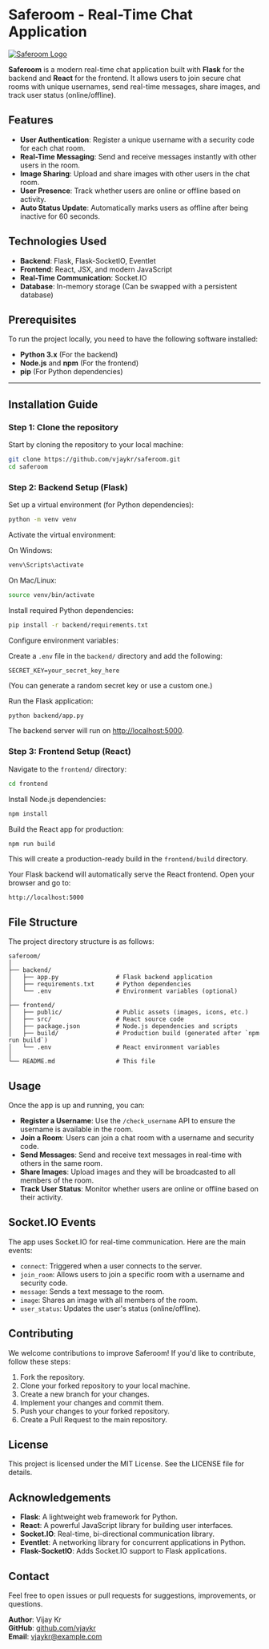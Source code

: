 # Saferoom - Real-Time Chat Application

[![Saferoom Logo](https://via.placeholder.com/150)](https://github.com/vjaykr/saferoom)

**Saferoom** is a modern real-time chat application built with **Flask** for the backend and **React** for the frontend. It allows users to join secure chat rooms with unique usernames, send real-time messages, share images, and track user status (online/offline).

## Features

- **User Authentication**: Register a unique username with a security code for each chat room.
- **Real-Time Messaging**: Send and receive messages instantly with other users in the room.
- **Image Sharing**: Upload and share images with other users in the chat room.
- **User Presence**: Track whether users are online or offline based on activity.
- **Auto Status Update**: Automatically marks users as offline after being inactive for 60 seconds.

## Technologies Used

- **Backend**: Flask, Flask-SocketIO, Eventlet
- **Frontend**: React, JSX, and modern JavaScript
- **Real-Time Communication**: Socket.IO
- **Database**: In-memory storage (Can be swapped with a persistent database)

## Prerequisites

To run the project locally, you need to have the following software installed:

- **Python 3.x** (For the backend)
- **Node.js** and **npm** (For the frontend)
- **pip** (For Python dependencies)

---

## Installation Guide

### Step 1: Clone the repository

Start by cloning the repository to your local machine:

```bash
git clone https://github.com/vjaykr/saferoom.git
cd saferoom
```

### Step 2: Backend Setup (Flask)

Set up a virtual environment (for Python dependencies):

```bash
python -m venv venv
```

Activate the virtual environment:

On Windows:
```bash
venv\Scripts\activate
```

On Mac/Linux:
```bash
source venv/bin/activate
```

Install required Python dependencies:

```bash
pip install -r backend/requirements.txt
```

Configure environment variables:

Create a `.env` file in the `backend/` directory and add the following:

```
SECRET_KEY=your_secret_key_here
```

(You can generate a random secret key or use a custom one.)

Run the Flask application:

```bash
python backend/app.py
```

The backend server will run on [http://localhost:5000](http://localhost:5000).

### Step 3: Frontend Setup (React)

Navigate to the `frontend/` directory:

```bash
cd frontend
```

Install Node.js dependencies:

```bash
npm install
```

Build the React app for production:

```bash
npm run build
```

This will create a production-ready build in the `frontend/build` directory.

Your Flask backend will automatically serve the React frontend. Open your browser and go to:

```
http://localhost:5000
```

## File Structure

The project directory structure is as follows:

```
saferoom/
│
├── backend/
│   ├── app.py                # Flask backend application
│   ├── requirements.txt      # Python dependencies
│   └── .env                  # Environment variables (optional)
│
├── frontend/
│   ├── public/               # Public assets (images, icons, etc.)
│   ├── src/                  # React source code
│   ├── package.json          # Node.js dependencies and scripts
│   ├── build/                # Production build (generated after `npm run build`)
│   └── .env                  # React environment variables
│
└── README.md                 # This file
```

## Usage

Once the app is up and running, you can:

- **Register a Username**: Use the `/check_username` API to ensure the username is available in the room.
- **Join a Room**: Users can join a chat room with a username and security code.
- **Send Messages**: Send and receive text messages in real-time with others in the same room.
- **Share Images**: Upload images and they will be broadcasted to all members of the room.
- **Track User Status**: Monitor whether users are online or offline based on their activity.

## Socket.IO Events

The app uses Socket.IO for real-time communication. Here are the main events:

- `connect`: Triggered when a user connects to the server.
- `join_room`: Allows users to join a specific room with a username and security code.
- `message`: Sends a text message to the room.
- `image`: Shares an image with all members of the room.
- `user_status`: Updates the user's status (online/offline).

## Contributing

We welcome contributions to improve Saferoom! If you'd like to contribute, follow these steps:

1. Fork the repository.
2. Clone your forked repository to your local machine.
3. Create a new branch for your changes.
4. Implement your changes and commit them.
5. Push your changes to your forked repository.
6. Create a Pull Request to the main repository.

## License

This project is licensed under the MIT License. See the LICENSE file for details.

## Acknowledgements

- **Flask**: A lightweight web framework for Python.
- **React**: A powerful JavaScript library for building user interfaces.
- **Socket.IO**: Real-time, bi-directional communication library.
- **Eventlet**: A networking library for concurrent applications in Python.
- **Flask-SocketIO**: Adds Socket.IO support to Flask applications.

## Contact

Feel free to open issues or pull requests for suggestions, improvements, or questions.

**Author**: Vijay Kr  
**GitHub**: [github.com/vjaykr](https://github.com/vjaykr)  
**Email**: vjaykr@example.com